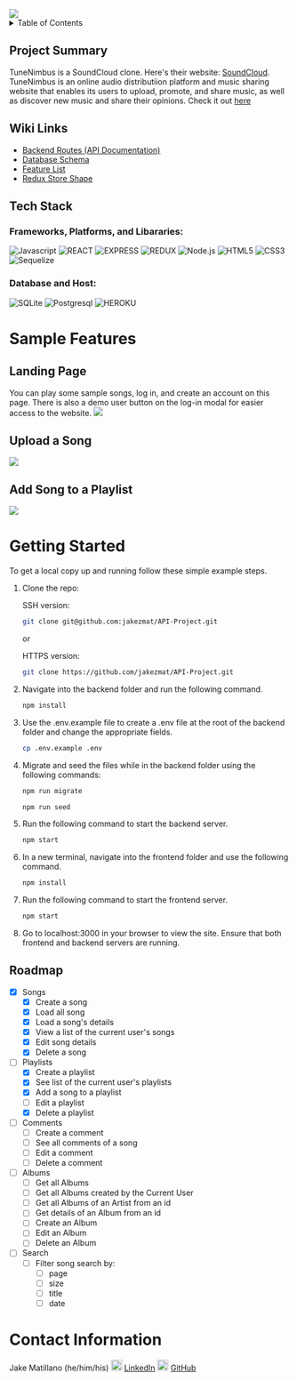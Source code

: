 <img src=https://i.imgur.com/OHysOUL.png>

<details>
  <summary>Table of Contents</summary>
  <ol>
    <li>
      <a href="#project-summary">Project Summary</a>
      <ul>
        <li><a href="#wiki-links">Wiki</a></li>
        <li><a href="#tech-stack">Tech Stack</a></li>
      </ul>
    </li>
    <li>
      <a href="#sample-features">Sample Features</a>
    </li>
    <li>
      <a href="#getting-started">Getting Started</a>
    </li>
    <li><a href="#roadmap">Roadmap</a></li>
    <li><a href="#contact-information">Contact Me</a></li>
  </ol>
</details>

## Project Summary
TuneNimbus is a SoundCloud clone. Here's their website: [SoundCloud](https://soundcloud.com/). TuneNimbus is an online audio distributiion platform and music sharing website that enables its users to upload, promote, and share music, as well as discover new music and share their opinions. Check it out [here](https://tunenimbus.herokuapp.com/)

## Wiki Links
* [Backend Routes (API Documentation)](https://github.com/jakezmat/API-Project/wiki/API-Documentation)
* [Database Schema](https://github.com/jakezmat/API-Project/wiki#database-schema)
* [Feature List](https://github.com/jakezmat/API-Project/wiki#feature-list)
* [Redux Store Shape](https://github.com/jakezmat/API-Project/wiki#redux-state-shape)

## Tech Stack

### Frameworks, Platforms, and Libararies:

![Javascript](https://img.shields.io/badge/Javascript%20-F7DF1E?style=for-the-badge&logo=Javascript&logoColor=white)
![REACT](https://img.shields.io/badge/REACT%20-61DAFB?style=for-the-badge&logo=REACT&logoColor=white)
![EXPRESS](https://img.shields.io/badge/Express%20-000000?style=for-the-badge&logo=REACT&logoColor=white)
![REDUX](https://img.shields.io/badge/Redux%20-764ABC?style=for-the-badge&logo=Redux&logoColor=white)
![Node.js](https://img.shields.io/badge/Node.Js%20-339933?style=for-the-badge&logo=Node.js&logoColor=white)
![HTML5](https://img.shields.io/badge/HTML5-E34F26?style=for-the-badge&logo=HTML5&logoColor=white)
![CSS3](https://img.shields.io/badge/CSS3-1572B6?style=for-the-badge&logo=CSS3&logoColor=white)
![Sequelize](https://img.shields.io/badge/Sequelize-52B0E7?style=for-the-badge&logo=Sequelize&logoColor=white)
### Database and Host:
![SQLite](https://img.shields.io/badge/sqlite-%2307405e.svg?style=for-the-badge&logo=sqlite&logoColor=white)
![Postgresql](https://img.shields.io/badge/Postgresql-4169E1?style=for-the-badge&logo=postgresql&logoColor=white)
![HEROKU](https://img.shields.io/badge/Heroku-430098?style=for-the-badge&logo=Heroku&logoColor=white)

# Sample Features
## Landing Page
You can play some sample songs, log in, and create an account on this page. There is also a demo user button on the log-in modal for easier access to the website.
<img src=https://i.imgur.com/psalkRp.gif>

## Upload a Song
<img src="https://i.imgur.com/K2SOuY7.gif">

## Add Song to a Playlist
<img src="https://i.imgur.com/KgKtw5a.gif">

# Getting Started

To get a local copy up and running follow these simple example steps.

1. Clone the repo:

    SSH version:
    ```sh
    git clone git@github.com:jakezmat/API-Project.git
    ```
    or

    HTTPS version:
    ```sh
    git clone https://github.com/jakezmat/API-Project.git
    ```

2. Navigate into the backend folder and run the following command.
    ```sh
    npm install
    ```
3. Use the .env.example file to create a .env file at the root of the backend folder and change the appropriate fields.
    ```sh
    cp .env.example .env
    ```
4. Migrate and seed the files while in the backend folder using the following commands:
    ```sh
    npm run migrate
    ```
    ```sh
    npm run seed
    ```
5. Run the following command to start the backend server.
    ```sh
    npm start
    ```
6. In a new terminal, navigate into the frontend folder and use the following command.
    ```sh
    npm install
    ```
7. Run the following command to start the frontend server.
    ```sh
    npm start
8. Go to localhost:3000 in your browser to view the site. Ensure that both frontend and backend servers are running.

## Roadmap

- [x] Songs
    - [x] Create a song
    - [x] Load all song
    - [x] Load a song's details
    - [x] View a list of the current user's songs
    - [x] Edit song details
    - [x] Delete a song
- [ ] Playlists
    - [x] Create a playlist
    - [x] See list of the current user's playlists
    - [x] Add a song to a playlist
    - [ ] Edit a playlist
    - [x] Delete a playlist
- [ ] Comments
    - [ ] Create a comment
    - [ ] See all comments of a song
    - [ ] Edit a comment
    - [ ] Delete a comment
- [ ] Albums
    - [ ] Get all Albums
    - [ ] Get all Albums created by the Current User
    - [ ] Get all Albums of an Artist from an id
    - [ ] Get details of an Album from an id
    - [ ] Create an Album
    - [ ] Edit an Album
    - [ ] Delete an Album
- [ ] Search
    - [ ] Filter song search by:
        - [ ] page
        - [ ] size
        - [ ] title
        - [ ] date

# Contact Information
Jake Matillano (he/him/his)
<img src=https://i.imgur.com/2ffGJqj.png width=20> [LinkedIn](https://www.linkedin.com/in/jake-matillano-b141811a3)
<img src=https://i.imgur.com/w9xwrCT.png width=20> [GitHub](https://github.com/jakezmat)

